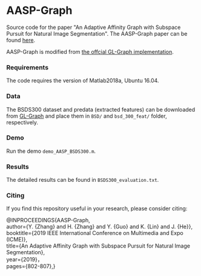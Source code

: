 # AASP-Graph

Source code for the paper "An Adaptive Affinity Graph with Subspace Pursuit for Natural Image Segmentation". The AASP-Graph paper can be found [here](https://ieeexplore.ieee.org/document/8784904).

AASP-Graph is modified from [the offcial GL-Graph implementation](https://github.com/xiaofanglegoc/global-local-affinity-graph).


### Requirements
The code requires the version of Matlab2018a, Ubuntu 16.04.


### Data
The BSDS300 dataset and predata (extracted features) can be downloaded from [GL-Graph](https://github.com/xiaofanglegoc/global-local-affinity-graph) and place them in `BSD/` and `bsd_300_feat/` folder, respectively.


### Demo
Run the demo `demo_AASP_BSDS300.m`.


### Results
The detailed results can be found in `BSDS300_evaluation.txt`.


### Citing
If you find this repository useful in your research, please consider citing:

@INPROCEEDINGS{AASP-Graph,  
  author={Y. {Zhang} and H. {Zhang} and Y. {Guo} and K. {Lin} and J. {He}},  
  booktitle={2019 IEEE International Conference on Multimedia and Expo (ICME)},   
  title={An Adaptive Affinity Graph with Subspace Pursuit for Natural Image Segmentation},   
  year={2019}，  
  pages={802-807},}



